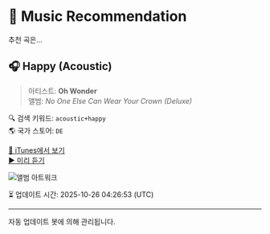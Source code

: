 
# 🎵 Music Recommendation

추천 곡은...

## 🎧 Happy (Acoustic)  
> 아티스트: **Oh Wonder**  
> 앨범: _No One Else Can Wear Your Crown (Deluxe)_  

🔍 검색 키워드: `acoustic+happy`  
🌎 국가 스토어: `DE`

[🔗 iTunes에서 보기](https://music.apple.com/de/album/happy-acoustic/1487602447?i=1487602639&uo=4)  
[▶️ 미리 듣기](https://audio-ssl.itunes.apple.com/itunes-assets/AudioPreview125/v4/fc/0c/15/fc0c156c-09ae-ec70-bbed-46cc8b612ba6/mzaf_3294597638671766310.plus.aac.p.m4a)

![앨범 아트워크](https://is1-ssl.mzstatic.com/image/thumb/Music125/v4/94/03/97/9403979c-517c-f2a3-5ce5-9b8cc4de2a56/19UMGIM98211.rgb.jpg/100x100bb.jpg)

⏳ 업데이트 시간: 2025-10-26 04:26:53 (UTC)

---
자동 업데이트 봇에 의해 관리됩니다.
